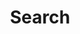 ---
title: "Search" # in any language you want
layout: "search" # is necessary
url: "/search"
# description: "Search Page"
summary: "Search"
placeholder: "Search"
---
